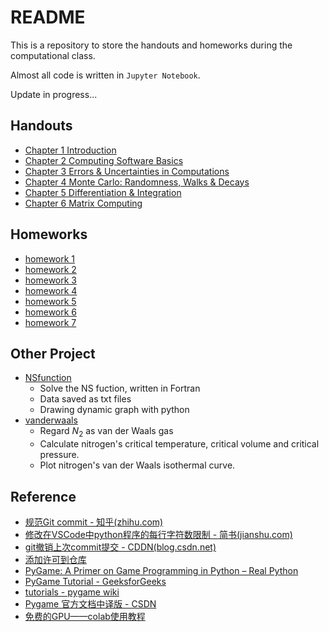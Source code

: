 # README

This is a repository to store the handouts and homeworks during the computational class.

Almost all code is written in `Jupyter Notebook`.

Update in progress...

## Handouts

- [Chapter 1 Introduction](https://www.wolai.com/ipVk3gcUkud2YTKwZEPb7K)
- [Chapter 2 Computing Software Basics](https://www.wolai.com/xzAurnKH2wVNSgnKzZy6H4?theme=light)
- [Chapter 3 Errors & Uncertainties in Computations](https://www.wolai.com/6p6GyEXihCcttz8xr7MfMp)
- [Chapter 4 Monte Carlo: Randomness, Walks & Decays](https://www.wolai.com/qZM4YCFkrkUhDQdJs8YBMW)
- [Chapter 5 Differentiation & Integration](https://www.wolai.com/r9RV6B6a6MM8wVBNxS3Bbp)
- [Chapter 6 Matrix Computing](https://www.wolai.com/wyV54GDoiYBczC6Zys49zg)

## Homeworks

- [homework 1](https://www.wolai.com/sWPQ6uNrg2wF3CyfoTwsSS)
- [homework 2](https://www.wolai.com/m8M5aMbg2Xd75VTZ2uWDwi)
- [homework 3](https://www.wolai.com/cAEEpV45BG7CS5SgqihbN9)
- [homework 4](https://www.wolai.com/66X8w6CfMompYeu7PyQaD3)
- [homework 5](https://www.wolai.com/wLet1geHqdf2sLnwnWsJGE)
- [homework 6](https://www.wolai.com/sPABBGABbG6eAePWwybbKq)
- [homework 7](https://www.wolai.com/8RBmtidm6EacLzpucbcxjA)

## Other Project

- [NSfunction](./otherProject/NSfunction/)
  - Solve the NS fuction, written in Fortran
  - Data saved as txt files
  - Drawing dynamic graph with python
- [vanderwaals](./otherProject/vanderwaals/)
  - Regard $N_2$ as van der Waals gas
  - Calculate nitrogen's critical temperature, critical volume and critical pressure.
  - Plot nitrogen's van der Waals isothermal curve.

## Reference

- [规范Git commit - 知乎(zhihu.com)](https://zhuanlan.zhihu.com/p/182553920)
- [修改在VSCode中python程序的每行字符数限制 - 简书(jianshu.com)](https://www.jianshu.com/p/dfa4c2ce71d6)
- [git撤销上次commit提交 - CDDN(blog.csdn.net)](https://blog.csdn.net/weixin_44953227/article/details/106387824)
- [添加许可到仓库](https://docs.github.com/cn/communities/setting-up-your-project-for-healthy-contributions/adding-a-license-to-a-repository)
- [PyGame: A Primer on Game Programming in Python – Real Python](https://realpython.com/pygame-a-primer/)
- [PyGame Tutorial - GeeksforGeeks](https://www.geeksforgeeks.org/pygame-tutorial/)
- [tutorials - pygame wiki](https://www.pygame.org/wiki/tutorials)
- [Pygame 官方文档中译版 - CSDN](https://blog.csdn.net/Enderman_xiaohei/article/details/87708373)
- [免费的GPU——colab使用教程](https://zhuanlan.zhihu.com/p/149233850)
